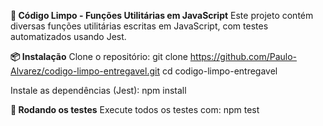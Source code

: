 **🧼 Código Limpo - Funções Utilitárias em JavaScript**
Este projeto contém diversas funções utilitárias escritas em JavaScript, com testes automatizados usando Jest.

**📦 Instalação**
Clone o repositório:
git clone https://github.com/Paulo-Alvarez/codigo-limpo-entregavel.git
cd codigo-limpo-entregavel

Instale as dependências (Jest):
npm install

**🧪 Rodando os testes**
Execute todos os testes com:
npm test
